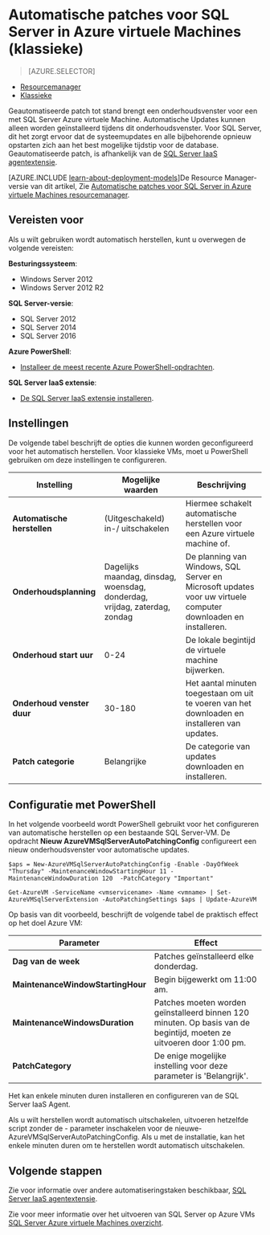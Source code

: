 <properties
    pageTitle="Automatische patches voor SQL Server VMs (klassieke) | Microsoft Azure"
    description="Wordt de functie Automatische patches voor SQL Server virtuele Machines uitgevoerd in de klassieke implementatie-modus met Azure uitgelegd."
    services="virtual-machines-windows"
    documentationCenter="na"
    authors="rothja"
    manager="jhubbard"
    editor=""
    tags="azure-service-management" />
<tags
    ms.service="virtual-machines-windows"
    ms.devlang="na"
    ms.topic="article"
    ms.tgt_pltfrm="vm-windows-sql-server"
    ms.workload="infrastructure-services"
    ms.date="09/26/2016"
    ms.author="jroth" />

# <a name="automated-patching-for-sql-server-in-azure-virtual-machines-classic"></a>Automatische patches voor SQL Server in Azure virtuele Machines (klassieke)

> [AZURE.SELECTOR]
- [Resourcemanager](virtual-machines-windows-sql-automated-patching.md)
- [Klassieke](virtual-machines-windows-classic-sql-automated-patching.md)

Geautomatiseerde patch tot stand brengt een onderhoudsvenster voor een met SQL Server Azure virtuele Machine. Automatische Updates kunnen alleen worden geïnstalleerd tijdens dit onderhoudsvenster. Voor SQL Server, dit het zorgt ervoor dat de systeemupdates en alle bijbehorende opnieuw opstarten zich aan het best mogelijke tijdstip voor de database. Geautomatiseerde patch, is afhankelijk van de [SQL Server IaaS agentextensie](virtual-machines-windows-classic-sql-server-agent-extension.md).

[AZURE.INCLUDE [learn-about-deployment-models](../../includes/learn-about-deployment-models-classic-include.md)]De Resource Manager-versie van dit artikel, Zie [Automatische patches voor SQL Server in Azure virtuele Machines resourcemanager](virtual-machines-windows-sql-automated-patching.md).

## <a name="prerequisites"></a>Vereisten voor

Als u wilt gebruiken wordt automatisch herstellen, kunt u overwegen de volgende vereisten:

**Besturingssysteem**:

- Windows Server 2012
- Windows Server 2012 R2

**SQL Server-versie**:

- SQL Server 2012
- SQL Server 2014
- SQL Server 2016

**Azure PowerShell**:

- [Installeer de meest recente Azure PowerShell-opdrachten](../powershell-install-configure.md).

**SQL Server IaaS extensie**:

- [De SQL Server IaaS extensie installeren](virtual-machines-windows-classic-sql-server-agent-extension.md).

## <a name="settings"></a>Instellingen

De volgende tabel beschrijft de opties die kunnen worden geconfigureerd voor het automatisch herstellen. Voor klassieke VMs, moet u PowerShell gebruiken om deze instellingen te configureren.

|Instelling|Mogelijke waarden|Beschrijving|
|---|---|---|
|**Automatische herstellen**|(Uitgeschakeld) in-/ uitschakelen|Hiermee schakelt automatische herstellen voor een Azure virtuele machine of.|
|**Onderhoudsplanning**|Dagelijks maandag, dinsdag, woensdag, donderdag, vrijdag, zaterdag, zondag|De planning van Windows, SQL Server en Microsoft updates voor uw virtuele computer downloaden en installeren.|
|**Onderhoud start uur**|0-24|De lokale begintijd de virtuele machine bijwerken.|
|**Onderhoud venster duur**|30-180|Het aantal minuten toegestaan om uit te voeren van het downloaden en installeren van updates.|
|**Patch categorie**|Belangrijke|De categorie van updates downloaden en installeren.|

## <a name="configuration-with-powershell"></a>Configuratie met PowerShell

In het volgende voorbeeld wordt PowerShell gebruikt voor het configureren van automatische herstellen op een bestaande SQL Server-VM. De opdracht **Nieuw AzureVMSqlServerAutoPatchingConfig** configureert een nieuw onderhoudsvenster voor automatische updates.

    $aps = New-AzureVMSqlServerAutoPatchingConfig -Enable -DayOfWeek "Thursday" -MaintenanceWindowStartingHour 11 -MaintenanceWindowDuration 120  -PatchCategory "Important"

    Get-AzureVM -ServiceName <vmservicename> -Name <vmname> | Set-AzureVMSqlServerExtension -AutoPatchingSettings $aps | Update-AzureVM

Op basis van dit voorbeeld, beschrijft de volgende tabel de praktisch effect op het doel Azure VM:

|Parameter|Effect|
|---|---|
|**Dag van de week**|Patches geïnstalleerd elke donderdag.|
|**MaintenanceWindowStartingHour**|Begin bijgewerkt om 11:00 am.|
|**MaintenanceWindowsDuration**|Patches moeten worden geïnstalleerd binnen 120 minuten. Op basis van de begintijd, moeten ze uitvoeren door 1:00 pm.|
|**PatchCategory**|De enige mogelijke instelling voor deze parameter is 'Belangrijk'.|

Het kan enkele minuten duren installeren en configureren van de SQL Server IaaS Agent.

Als u wilt herstellen wordt automatisch uitschakelen, uitvoeren hetzelfde script zonder de - parameter inschakelen voor de nieuwe-AzureVMSqlServerAutoPatchingConfig. Als u met de installatie, kan het enkele minuten duren om te herstellen wordt automatisch uitschakelen.

## <a name="next-steps"></a>Volgende stappen

Zie voor informatie over andere automatiseringstaken beschikbaar, [SQL Server IaaS agentextensie](virtual-machines-windows-classic-sql-server-agent-extension.md).

Zie voor meer informatie over het uitvoeren van SQL Server op Azure VMs [SQL Server Azure virtuele Machines overzicht](virtual-machines-windows-sql-server-iaas-overview.md).
